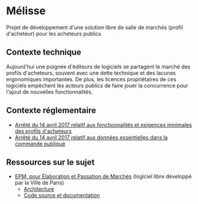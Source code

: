 # Mélisse

Projet de développement d'une solution libre de salle de marchés (profil d'acheteur) pour les acheteurs publics

## Contexte technique

Aujourd'hui une poignée d'éditeurs de logiciels se partagent le marché des profils d'acheteurs, souvent avec une dette technique et des lacunes ergonomiques importantes. De plus, les licences propriétaires de ces logiciels empêchent les acteurs publics de faire jouer la concurrence pour l'ajout de nouvelles fonctionnalités.

## Contexte réglementaire

- [Arrêté du 14 avril 2017 relatif aux fonctionnalités et exigences minimales des profils d'acheteurs](https://www.legifrance.gouv.fr/eli/arrete/2017/4/14/ECFM1637253A/jo/texte/fr)
- [Arrêté du 14 avril 2017 relatif aux données essentielles dans la commande publique](https://www.legifrance.gouv.fr/affichTexte.do?cidTexte=JORFTEXT000034492587&dateTexte=&categorieLien=id)


## Ressources sur le sujet

- [EPM, pour Élaboration et Passation de Marchés](http://www.epm.paris.fr/epm/jsp/site/Portal.jsp?page_id=1) (logiciel libre développé par la Ville de Paris)
  - [Architecture](http://www.epm.paris.fr/epm/jsp/site/Portal.jsp?page_id=9)
  - [Code source et documentation](http://www.epm.paris.fr/epm/jsp/site/Portal.jsp?page_id=15)
